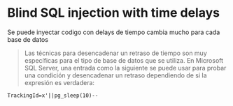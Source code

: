 # Blind SQL injection with time delays

Se puede inyectar codigo con delays de tiempo cambia mucho para cada base de datos

> Las técnicas para desencadenar un retraso de tiempo son muy específicas para el tipo de base de datos que se utiliza. En Microsoft SQL Server, una entrada como la siguiente se puede usar para probar una condición y desencadenar un retraso dependiendo de si la expresión es verdadera:


```
TrackingId=x'||pg_sleep(10)--

```




